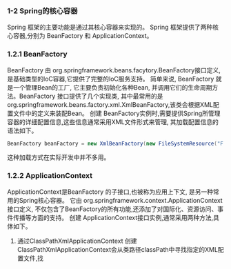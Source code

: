 ### 1-2 Spring的核心容器
Spring 框架的主要功能是通过其核心容器来实现的。
Spring 框架提供了两种核心容器,分别为 BeanFactory 和 ApplicationContext。

### 1.2.1 BeanFactory
BeanFactory 由 org.springframework.beans.facytory.BeanFactory接口定义, 是基础类型的loC容器,它提供了完整的loC服务支持。 简单来说, BeanFactory 就是一个管理Bean的工厂, 它主要负责初始化各种Bean, 并调用它们的生命周期方法。BeanFactory 接口提供了几个实现类, 其中最常用的是 org.springframework.beans.factory.xml.XmlBeanFactory,该类会根据XML配置文件中的定义来装配Bean。
创建 BeanFactory实例时,需要提供Spring所管理容器的详细配置信息,这些信息通常采用XML文件形式来管理, 其加载配置信息的语法如下。
```java
BeanFactory beanFactory = new XmlBeanFactory(new FileSystemResource("F:/applicationContext.xml"));
```
这种加载方式在实际开发中并不多用。

### 1.2.2 ApplicationContext
ApplicationContext是BeanFactory 的子接口,也被称为应用上下文, 是另一种常用的Spring核心容器。 它由 org.springframework.context.ApplicationContext 接口定义, 不仅包含了BeanFactory的所有功能,还添加了对国际化、资源访问、事件传播等方面的支持。
创建 ApplicationContext接口实例,通常采用两种方法,具体如下。
1. 通过ClassPathXmlApplicationContext 创建
ClassPathXmlApplicationContext会从类路径classPath中寻找指定的XML配置文件,找
